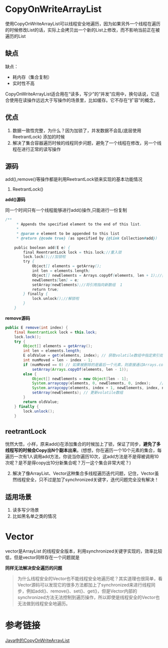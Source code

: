 # CopyOnWriteArrayList
使用CopyOnWriteArrayList可以线程安全地遍历，因为如果另外一个线程在遍历的时候修改List的话，实际上会拷贝出一个新的List上修改，而不影响当前正在被遍历的List
## 缺点
缺点：

- 耗内存（集合复制）
- 实时性不高 

CopyOnWriteArrayList适合用在“读多，写少”的“并发”应用中，换句话说，它适合使用在读操作远远大于写操作的场景里，比如缓存。它不存在“扩容”的概念，

## 优点
1. 数据一致性完整，为什么？因为加锁了，并发数据不会乱(底层使用ReetrantLock) 添加的时候
2. 解决了集合容器遍历时候的线程同步问题，避免了一个线程在修改，另一个线程在进行正常的读写操作



## 源码


add(),remove()等操作都是利用ReetrantLock锁来实现的基本功能情况


1. ReetrantLock()  


**add()源码**

同一个时间只有一个线程能够进行add()操作,只能进行一份复制

```java
/**
     * Appends the specified element to the end of this list.
     *
     * @param e element to be appended to this list
     * @return {@code true} (as specified by {@link Collection#add})
   
    public boolean add(E e) {
        final ReentrantLock lock = this.lock;//重入锁
        lock.lock();//加锁啦
        try {
            Object[] elements = getArray();
            int len = elements.length;
            Object[] newElements = Arrays.copyOf(elements, len + 1);//拷贝新数组
            newElements[len] = e;
            setArray(newElements);//将引用指向新数组  1
            return true;
        } finally {
            lock.unlock();//解锁啦
        }
    }
```


**remove源码**

```java
public E remove(int index) {
    final ReentrantLock lock = this.lock;
    lock.lock();
    try {
        Object[] elements = getArray();
        int len = elements.length;
        E oldValue = get(elements, index); // 获取volatile数组中指定索引处的元素值
        int numMoved = len - index - 1;
        if (numMoved == 0) // 如果被删除的是最后一个元素，则直接通过Arrays.copyOf()进行处理，而不需要新建数组
            setArray(Arrays.copyOf(elements, len - 1));
        else {
            Object[] newElements = new Object[len - 1];
            System.arraycopy(elements, 0, newElements, 0, index);    // 拷贝删除元素前半部分数据到新数组中
            System.arraycopy(elements, index + 1, newElements, index, numMoved);// 拷贝删除元素后半部分数据到新数组中
            setArray(newElements); // 更新volatile数组
        }
        return oldValue;
    } finally {
        lock.unlock();
    }
```

## reetrantLock

恍然大悟，小样，原来add()在添加集合的时候加上了锁，保证了同步，**避免了多线程写的时候会Copy出N个副本出来**。(想想，你在遍历一个10个元素的集合，每遍历一次有1人调用add方法，你说当你遍历10次，这add方法是不是得被调用10次呢？是不是得copy出10分新集合呢？万一这个集合非常大呢？)



2. 解决了像ArrayList、Vector这种集合多线程遍历迭代问题，记住，Vector虽然线程安全，只不过是加了synchronized关键字，迭代问题完全没有解决！


## 适用场景
1. 读多写少场景
2. 比如黑名单之类的情况


# Vector 
vector是ArrayList 的线程安全版本，利用synchronized关键字实现的，效率比较低，但是vector同样存在一个问题就是

**同样无法解决安全遍历的问题**
>为什么线程安全的Vector也不能线程安全地遍历呢？其实道理也很简单，看Vector源码可以发现它的很多方法都加上了synchronized来进行线程同步，例如add()、remove()、set()、get()，但是Vector内部的synchronized方法无法控制到遍历操作，所以即使是线程安全的Vector也无法做到线程安全地遍历。

# 参考链接
[Java中的CopyOnWriteArrayList ](https://juejin.im/post/5aaa2ba8f265da239530b69e)
